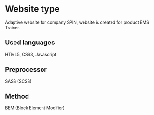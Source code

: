 # Website type

Adaptive website for company SPIN, website is created for product EMS Trainer.

## Used languages

HTML5, CSS3, Javascript

## Preprocessor

SASS (SCSS)

## Method

BEM (Block Element Modifier)
